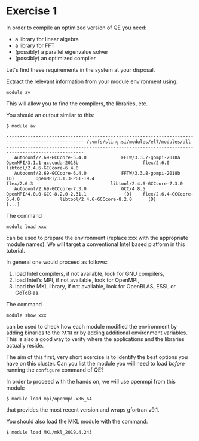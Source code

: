# Exercise 1


In order to compile an optimized version of QE you need:

* a library for linear algebra
* a library for FFT
* (possibly) a parallel eigenvalue solver
* (possibly) an optimized compiler

Let's find these requirements in the system at your disposal.

Extract the relevant information from your module environment using:

    module av

This will allow you to find the compilers, the libraries, etc.

You should an output similar to this:

    $ module av
    
    --------------------------------------------------------------------------------------------------- /cvmfs/sling.si/modules/el7/modules/all ---------------------------------------------------------------------------------------------------
       Autoconf/2.69-GCCcore-5.4.0             FFTW/3.3.7-gompi-2018a                                 OpenMPI/3.1.1-gcccuda-2018b                        flex/2.6.0                             libtool/2.4.6-GCCcore-6.4.0
       Autoconf/2.69-GCCcore-6.4.0             FFTW/3.3.8-gompi-2018b                      (D)        OpenMPI/3.1.3-PGI-19.4                             flex/2.6.3                             libtool/2.4.6-GCCcore-7.3.0
       Autoconf/2.69-GCCcore-7.3.0             GCC/4.8.5                                              OpenMPI/4.0.0-GCC-8.2.0-2.31.1              (D)    flex/2.6.4-GCCcore-6.4.0               libtool/2.4.6-GCCcore-8.2.0      (D)
    [...]
    

The command

    module load xxx

can be used to prepare the environment (replace xxx with the appropriate module names).
We will target a conventional Intel based platform in this tutorial.

In general one would proceed as follows:

1. load Intel compilers, if not available, look for GNU compilers,
2. load Intel's MPI, if not available, look for OpenMPI,
2. load the MKL library, if not available, look for OpenBLAS, ESSL or GoToBlas.

The command

    module show xxx

can be used to check how each module modified the environment by adding
binaries to the `PATH` or by adding additional environment variables.
This is also a good way to verify where the applications and the
libraries actually reside.

The aim of this first, very short exercise is to identify the best options
you have on this cluster. Can you list the module you will need to load *before*
running the `configure` command of QE?

In order to proceed with the hands on, we will use openmpi from this module

     
    $ module load mpi/openmpi-x86_64

that provides the most recent version and wraps gfortran v9.1.

You should also load the MKL module with the command:

    $ module load MKL/mkl_2019.4.243
